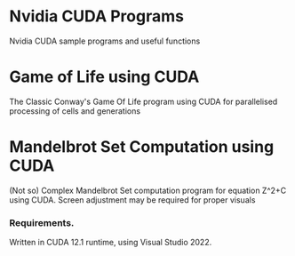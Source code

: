 # Nvidia CUDA Programs                         
Nvidia CUDA sample programs and useful functions                       
              
# Game of Life using CUDA                
The Classic Conway's Game Of Life program using CUDA for parallelised processing of cells and generations

# Mandelbrot Set Computation using CUDA
(Not so) Complex Mandelbrot Set computation program for equation Z^2+C using CUDA.
Screen adjustment may be required for proper visuals 

### Requirements.  
Written in CUDA 12.1 runtime, using Visual Studio 2022.  
